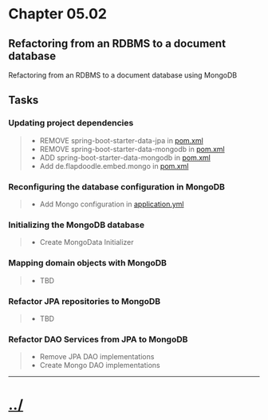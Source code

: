 # Chapter 05.02

## Refactoring from an RDBMS to a document database
Refactoring from an RDBMS to a document database using MongoDB

## Tasks

### Updating project dependencies
> * REMOVE spring-boot-starter-data-jpa in [pom.xml](./pom.xml)
> * REMOVE spring-boot-starter-data-mongodb in [pom.xml](./pom.xml)
> * ADD spring-boot-starter-data-mongodb in [pom.xml](./pom.xml)
> * Add de.flapdoodle.embed.mongo in [pom.xml](./pom.xml)

### Reconfiguring the database configuration in MongoDB

> * Add Mongo configuration in [application.yml](src/main/resources/application.yml)

### Initializing the MongoDB database
> * Create MongoData Initializer

### Mapping domain objects with MongoDB
> * TBD

### Refactor JPA repositories to MongoDB
> * TBD

### Refactor DAO Services from JPA to MongoDB
> * Remove JPA DAO implementations
> * Create Mongo DAO implementations


---

# [../](../)
